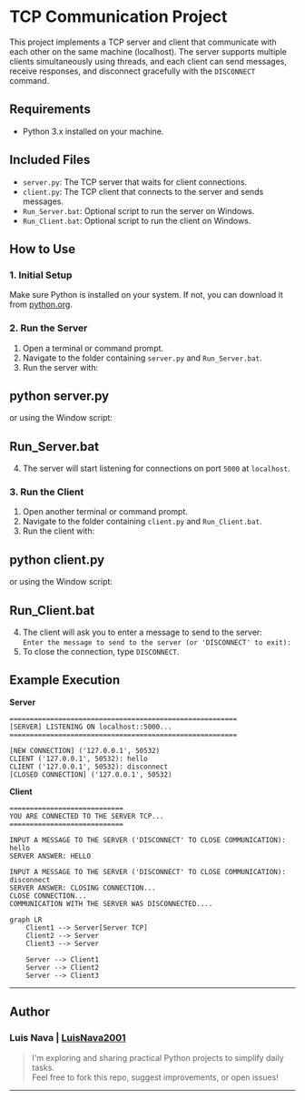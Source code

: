 # TCP Communication Project

This project implements a TCP server and client that communicate with each other on the same machine (localhost). The server supports multiple clients simultaneously using threads, and each client can send messages, receive responses, and disconnect gracefully with the `DISCONNECT` command.

## Requirements

- Python 3.x installed on your machine.

## Included Files

- `server.py`: The TCP server that waits for client connections.
- `client.py`: The TCP client that connects to the server and sends messages.
- `Run_Server.bat`: Optional script to run the server on Windows.
- `Run_Client.bat`: Optional script to run the client on Windows.

## How to Use

### 1. Initial Setup
Make sure Python is installed on your system. If not, you can download it from [python.org](https://www.python.org/downloads/).

### 2. Run the Server
1. Open a terminal or command prompt.
2. Navigate to the folder containing `server.py` and `Run_Server.bat`.
3. Run the server with:

## python server.py

or using the Window script:

## Run_Server.bat

4. The server will start listening for connections on port `5000` at `localhost`.

### 3. Run the Client
1. Open another terminal or command prompt.
2. Navigate to the folder containing `client.py` and `Run_Client.bat`.
3. Run the client with:

## python client.py

or using the Window script:

## Run_Client.bat

4. The client will ask you to enter a message to send to the server:  
`Enter the message to send to the server (or 'DISCONNECT' to exit):`
5. To close the connection, type `DISCONNECT`.

## Example Execution

**Server**

```
========================================================
[SERVER] LISTENING ON localhost::5000...
========================================================

[NEW CONNECTION] ('127.0.0.1', 50532)
CLIENT ('127.0.0.1', 50532): hello
CLIENT ('127.0.0.1', 50532): disconnect
[CLOSED CONNECTION] ('127.0.0.1', 50532)
```

**Client**

```
============================
YOU ARE CONNECTED TO THE SERVER TCP...
============================

INPUT A MESSAGE TO THE SERVER ('DISCONNECT' TO CLOSE COMMUNICATION):
hello
SERVER ANSWER: HELLO

INPUT A MESSAGE TO THE SERVER ('DISCONNECT' TO CLOSE COMMUNICATION):
disconnect
SERVER ANSWER: CLOSING CONNECTION...
CLOSE CONNECTION...
COMMUNICATION WITH THE SERVER WAS DISCONNECTED....
```

```mermaid
graph LR
    Client1 --> Server[Server TCP]
    Client2 --> Server
    Client3 --> Server

    Server --> Client1
    Server --> Client2
    Server --> Client3
```

---

## Author

### Luis Nava | [LuisNava2001](https://github.com/LuisNava2001)

> I'm exploring and sharing practical Python projects to simplify daily tasks.  
> Feel free to fork this repo, suggest improvements, or open issues!

---



